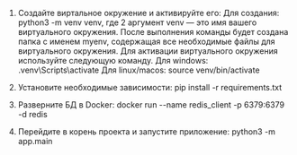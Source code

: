 1) Создайте виртальное окружение и активируйте его:
Для создания: python3 -m venv venv, где 2 аргумент venv — это имя вашего виртуального окружения.
После выполнения команды будет создана папка с именем myenv, содержащая все необходимые файлы для виртуального окружения. 
Для активации виртуального окружения используйте следующую команду. Для windows: .venv\Scripts\activate Для linux/macos: source venv/bin/activate

2) Установите необходимые зависимости:
 pip install -r requirements.txt
3) Разверните БД в Docker:
 docker run --name redis_client -p 6379:6379 -d redis
3) Перейдите в корень проекта и запустите приложение:
 python3 -m app.main
